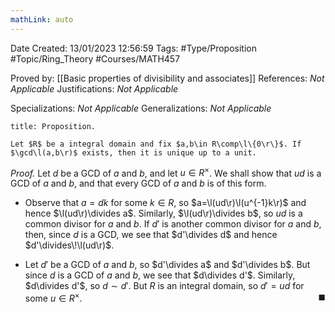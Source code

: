 ```yaml
---
mathLink: auto
---
```


<div class="topSpace"></div>

Date Created: 13/01/2023 12:56:59
Tags: #Type/Proposition #Topic/Ring_Theory #Courses/MATH457

Proved by: [[Basic properties of divisibility and associates]]
References: _Not Applicable_
Justifications: _Not Applicable_

Specializations: _Not Applicable_
Generalizations: _Not Applicable_

``` ad-Proposition
title: Proposition.

Let $R$ be a integral domain and fix $a,b\in R\comp\l\{0\r\}$. If $\gcd\l(a,b\r)$ exists, then it is unique up to a unit.

```

<i>Proof.</i> Let $d$ be a GCD of $a$ and $b$, and let $u\in R^\times$. We shall show that $ud$ is a GCD of $a$ and $b$, and that every GCD of $a$ and $b$ is of this form.
* Observe that $a=dk$ for some $k\in R$, so $a=\l(ud\r)\l(u^{-1}k\r)$ and hence $\l(ud\r)\divides a$. Similarly, $\l(ud\r)\divides b$, so $ud$ is a common divisor for $a$ and $b$. If $d'$ is another common divisor for $a$ and $b$, then, since $d$ is a GCD, we see that $d'\divides d$ and hence $d'\divides\!\l(ud\r)$.

* Let $d'$ be a GCD of $a$ and $b$, so $d'\divides a$ and $d'\divides b$. But since $d$ is a GCD of $a$ and $b$, we see that $d\divides d'$. Similarly, $d\divides d'$, so $d\sim d'$. But $R$ is an integral domain, so $d'=ud$ for some $u\in R^\times$.<span style="float:right;">$\blacksquare$</span>
